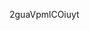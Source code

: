 































































































2guaVpmlCOiuyt
